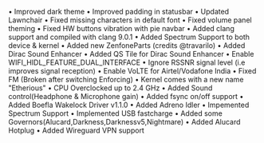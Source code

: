 • Improved dark theme
• Improved padding in statusbar
• Updated Lawnchair
• Fixed missing characters in default font
• Fixed volume panel theming
• Fixed HW buttons vibration with pie navbar
• Added clang support and compiled with clang 9.0.1
• Added Spectrum Support to both device & kernel
• Added new ZenfoneParts (credits @travarilo)
• Added Dirac Sound Enhancer
• Added QS Tile for Dirac Sound Enhancer
• Enable WIFI_HIDL_FEATURE_DUAL_INTERFACE
• Ignore RSSNR  signal level (i.e improves signal reception)
• Enable VoLTE for Airtel/Vodafone India
• Fixed FM (Broken after switching Enforcing)
• Kernel comes with a new name "Etherious"
• CPU Overclocked up to 2.4 GHz
• Added Sound control(Headphone & Microphone gain)
• Added fsync on/off support
• Added Boefla Wakelock Driver v1.1.0
• Added Adreno Idler
• Impemented Spectrum Support
• Implemented USB fastcharge
• Added some Governors(Alucard,Darkness,Darknessv5,Nightmare)
• Added Alucard Hotplug
• Added Wireguard VPN support
